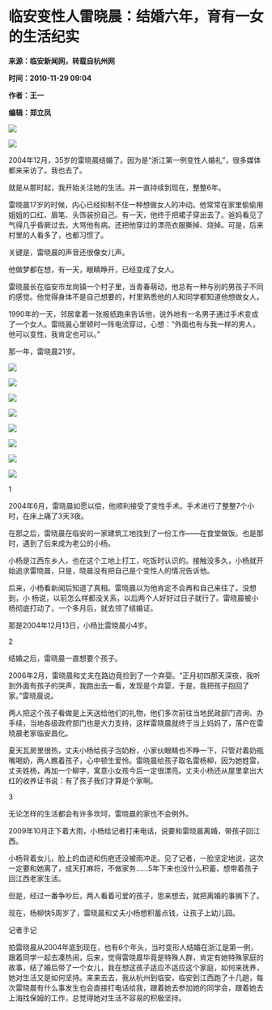 # 临安变性人雷晓晨：结婚六年，育有一女的生活纪实

**来源：临安新闻网，转载自杭州网**

**时间：2010-11-29 09:04**

**作者：王一**

**编辑：郑立凤**

![](../../../392.files/images/08le_hwycind_01.jpg)

![](../../../392.files/images/08le_hwycind_04.jpg)

2004年12月，35岁的雷晓晨结婚了。因为是“浙江第一例变性人婚礼”，很多媒体都来采访了。我也去了。

就是从那时起，我开始关注她的生活。并一直持续到现在，整整6年。

雷晓晨17岁的时候，内心已经抑制不住一种想做女人的冲动。他常常在家里偷偷用姐姐的口红、眉笔、头饰装扮自己。有一天，他终于把裙子穿出去了。爸妈看见了气得几乎昏厥过去，大骂他有病。还把他穿过的漂亮衣服撕掉、烧掉。可是，后来村里的人看多了，也都习惯了。

关键是，雷晓晨的声音还很像女儿声。

他做梦都在想，有一天，眼睛睁开，已经变成了女人。

雷晓晨长在临安市龙岗镇一个村子里，当青春萌动，他总有一种与别的男孩子不同的感觉。他觉得身体不是自己想要的，村里熟悉他的人和同学都知道他想做女人。

1990年的一天，邻居拿着一张报纸跑来告诉他，说外地有一名男子通过手术变成了一个女人。雷晓晨心里顿时一阵电流穿过，心想：“外面也有与我一样的男人，他可以变性，我肯定也可以。”

那一年，雷晓晨21岁。

![](../../../392.files/images/08le_hwycind_06.jpg)

![](../../../392.files/images/08le_hwycind_07.jpg)

![](../../../392.files/images/08le_hwycind_08.jpg)

![](../../../392.files/images/08le_hwycind_09.jpg)

![](../../../392.files/images/08le_hwycind_10.jpg)

![](../../../392.files/images/08le_hwycind_11.jpg)

![](../../../392.files/images/08le_hwycind_13.jpg)

![](../../../392.files/images/08le_hwycind_14.jpg)

1

2004年6月，雷晓晨如愿以偿，他顺利接受了变性手术。手术进行了整整7个小时，在床上痛了3天3夜。

在那之后，雷晓晨在临安的一家建筑工地找到了一份工作——在食堂做饭。也是那时，遇到了后来成为老公的小杨。

小杨是江西东乡人，也在这个工地上打工，吃饭时认识的。接触没多久，小杨就开始追求雷晓晨，只是，晓晨没有把自己是个变性人的情况告诉他。

后来，小杨看新闻后知道了真相。雷晓晨以为他肯定不会再和自己来往了。没想到，小 杨说，以前怎么样都没关系，以后两个人好好过日子就行了。雷晓晨被小杨彻底打动了，一个多月后，就去领了结婚证。

那是2004年12月13日，小杨比雷晓晨小4岁。

2

结婚之后，雷晓晨一直想要个孩子。

2006年2月，雷晓晨和丈夫在路边竟捡到了一个弃婴。“正月初四那天深夜，我听到外面有孩子的哭声，我跑出去一看，发现是个弃婴，于是，我把孩子抱回了家。”雷晓晨说。

两人把这个孩子看做是上天送给他们的礼物，他们多次前往当地民政部门咨询、办手续，当地各级政府部门也是大力支持，这样雷晓晨就终于当上妈妈了，落户在雷晓晨老家临安昌化。

夏天瓦房里很热，丈夫小杨给孩子泡奶粉，小家伙眼睛也不睁一下，只管对着奶瓶嘴喝奶，两人瞧着孩子，心中顿生爱怜。雷晓晨给孩子取名雷杨柳，因为她姓雷，丈夫姓杨，再加一个柳字，寓意小女孩今后一定很漂亮。丈夫小杨还从屋里拿出大红的收养证书说：有了孩子我们才算是个家啊。

3

无论怎样的生活都会有许多坎坷，雷晓晨的家也不会例外。

2009年10月正下着大雨，小杨给记者打来电话，说要和雷晓晨离婚，带孩子回江西。

小杨背着女儿，脸上的血迹和伤疤还没被雨冲走。见了记者，一脸坚定地说，这次一定要和她离了，成天打麻将，不做家务……5年下来也没什么积蓄，想带着孩子回江西老家生活。

但是，经过一番争吵后，两人看着可爱的孩子，思来想去，就把离婚的事搁下了。

现在，杨柳快5周岁了，雷晓晨和丈夫小杨想积蓄点钱，让孩子上幼儿园。

记者手记

拍雷晓晨从2004年底到现在，也有6个年头，当时变形人结婚在浙江是第一例，跟着同学一起去凑热闹，后来，觉得雷晓晨毕竟是特殊人群，肯定有她特殊家庭的故事，结了婚后带了一个女儿，我在想这孩子适应不适应这个家庭，如何来抚养，她对生活又是如何坚持。来来去去，我从杭州到临安，临安到江西跑了十几趟，每次雷晓晨有什么事发生也会直接打电话给我，跟着她去参加她的同学会，跟着她去上海找保姆的工作，总觉得她对生活不容易的积极坚持。
